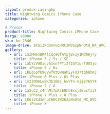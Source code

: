 ```yaml
---
layout: produk-casinghp
title: Nightwing Comics iPhone Case
categories: iphone

# Produk
product-title: Nightwing Comics iPhone Case
harga: 90000
sku: hn-2546
image-drive: 1KGi3Xd3nnuCHRC2W26ZpNnOtd_NX_WVC
gallery:
  - url: 1SZHW6nBK4lCqce0fAtpjBv1y1MdhWjry
    title: iPhone 5 / 5s / SE
  - url: 1abYzVWDidvhIvnfPTi2f1GY1urfUU5jo
    title: iPhone 6 / 6s
  - url: 1bEq6pfk90VwfOtQwWahEyFU37tqh8hRJ
    title: iPhone 6 Plus / 6s Plus
  - url: 1m32NOALw8K3b16Bz_hwVTn-mjj676SY4
    title: iPhone 7 / 8
  - url: 1aSuC2_c4hnMi7pXsEQhb8xsj3EucTziT
    title: iPhone 7 Plus / 8 Plus
  - url: 1KGi3Xd3nnuCHRC2W26ZpNnOtd_NX_WVC
    title: iPhone X
---
```

